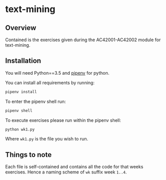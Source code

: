 # text-mining

## Overview

Contained is the exercises given during the AC42001-AC42002 module for text-mining.

## Installation

You will need Python==3.5 and [pipenv](https://docs.pipenv.org/) for python.

You can install all requirements by running:

```python
pipenv install
```

To enter the pipenv shell run:

```python
pipenv shell
```

To execute exercises please run within the pipenv shell:

```python
python wk1.py
```

Where `wk1.py` is the file you wish to run.

## Things to note

Each file is self-contained and contains all the code for that weeks exercises. Hence a naming scheme of `wk` suffix week `1..4`.
